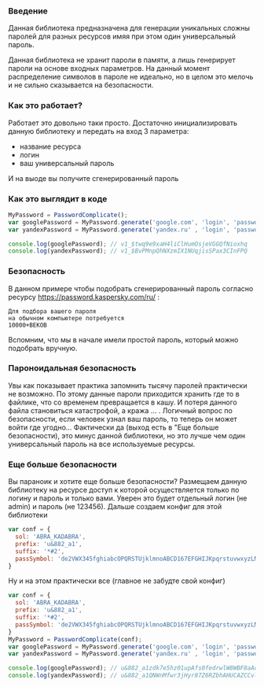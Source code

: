 ### Введение
Данная библиотека предназначена для генерации уникальных сложны паролей для разных ресурсов имяя при этом один универсальный пароль.

Данная библиотека не хранит пароли в памяти, а лишь генерирует пароли на основе входных параметров.
На данный момент распределение символов в пароле не идеально, но в целом это мелочь и не сильно сказывается на безопасности.

### Как это работает?

Работает это довольно таки просто. Достаточно инициализировать данную библиотеку и передать на вход 3 параметра:
- название ресурса
- логин
- ваш универсальный пароль

И на выоде вы получите сгенерированный пароль

### Как это выглядит в коде

```js
MyPassword = PasswordComplicate();
var googlePassword = MyPassword.generate('google.com', 'login', 'password');
var yandexPassword = MyPassword.generate('yandex.ru' , 'login', 'password');

console.log(googlePassword); // v1_$twq9e9xaH4liClHumOsjeVGGQfNioxhq
console.log(yandexPassword); // v1_$BvPMnpQhNXzmIX1NUqjisSPax3CInFPQ

```

### Безопасность

В данном примере чтобы подобрать сгенерированный пароль согласно ресурсу https://password.kaspersky.com/ru/ :
```
Для подбора вашего пароля 
на обычном компьютере потребуется
10000+ВЕКОВ 
```
Вспомним, что мы в начале имели простой пароль, который можно подобрать вручную.

### Пароноидальная безопасность
Увы как показывает практика запомнить тысячу паролей практически не возможно. 
По этому данные пароли приходится хранить где то в файлике, что со временем превращается в кашу.
И потеря данного файла становиться катастрофой, а кража ... .
Логичный вопрос по безопасности, если человек узнал ваш пароль, то теперь он может войти где угодно...
Фактически да (выход есть в "Еще больше безопасности), это минус данной библиотеки, но это лучше чем один универсальный пароль на все используемые ресурсы.


### Еще больше безопасности
Вы параноик и хотите еще больше безопасности? 
Размещаем данную библиотеку на ресурсе доступ к которой осуществляется только по логину и пароль и только вами.
Уверен это будет отдельный логин (не admin) и пароль (не 123456).
Дальше создаем конфиг для этой библиотеки
```js
var conf = {
  sol: 'ABRA_KADABRA',
  prefix: 'u&882_a1',
  suffix: '*#2',
  passSymbol: 'de2VWX345fghiabcOPQRSTUjklmnoABCD167EFGHIJKpqrstuvwxyzLMNYZ890',
}
```

Ну и на этом практически все (главное не забудте свой конфиг)
```js
var conf = {
  sol: 'ABRA_KADABRA',
  prefix: 'u&882_a1',
  suffix: '*#2',
  passSymbol: 'de2VWX345fghiabcOPQRSTUjklmnoABCD167EFGHIJKpqrstuvwxyzLMNYZ890',
}
MyPassword = PasswordComplicate(conf);
var googlePassword = MyPassword.generate('google.com', 'login', 'password');
var yandexPassword = MyPassword.generate('yandex.ru' , 'login', 'password');

console.log(googlePassword); // u&882_a1zdk7e5hz01upAfs0fedrwlW8WBF8aAdz*#2
console.log(yandexPassword); // u&882_a1QNWnMfwr3jHyr87Z6RZbhAHUCAZCCvl0*#2
```

